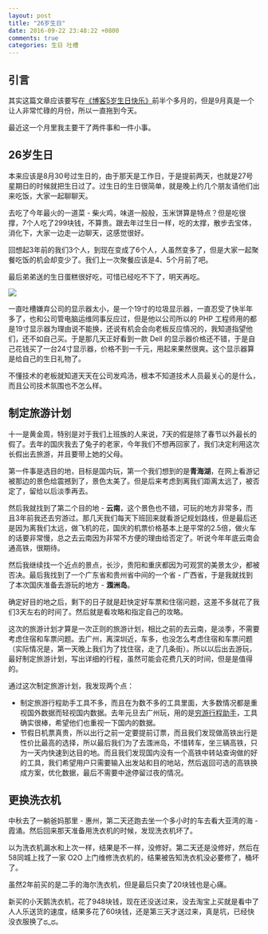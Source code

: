 ```yaml
---
layout: post
title: "26岁生日"
date: 2016-09-22 23:48:22 +0800
comments: true
categories: 生日 吐槽
---
```


## 引言

其实这篇文章应该要写在[《博客5岁生日快乐》](https://blog.forecho.com/blog-5-year-old-happy-birthday.html)前半个多月的，但是9月真是一个让人非常忙碌的月份，所以一直拖到今天。

最近这一个月里我主要干了两件事和一件小事。

<!--more-->

## 26岁生日

本来应该是8月30号过生日的，由于那天是工作日，于是提前两天，也就是27号星期日的时候就把生日过了。过生日的生日很简单，就是晚上约几个朋友请他们出来吃饭，大家一起聊聊天。

去吃了今年最火的一道菜 - 柴火鸡，味道一般般，玉米饼算是特点？但是吃很撑，7个人吃了299块钱，不算贵。跟去年过生日一样，吃的太撑，散步去宝体，消化下，大家一边走一边聊天，这感觉很好。

回想起3年前的我们3个人，到现在变成了6个人，人虽然变多了，但是大家一起聚餐吃饭的机会却变少了。我们上一次聚餐应该是4、5个月前了吧。

最后弟弟送的生日蛋糕很好吃，可惜已经吃不下了，明天再吃。

![](http://ww2.sinaimg.cn/mw690/4cc5f9b3gw1f82tmu2nk9j20bs0btq59.jpg)

一直吐槽嫌弃公司的显示器太小，是一个19寸的垃圾显示器，一直忍受了快半年多了，也和公司管电脑运维同事反应过，但是他以公司所以的 PHP 工程师用的都是19寸显示器为理由说不能换，还说有机会会向老板反应情况的，我知道指望他们，还不如自己买。于是那几天正好看到一款 Dell 的显示器价格还不错，于是自己花钱买了一台24寸显示器，价格不到一千元，用起来果然很爽。这个显示器算是给自己的生日礼物了。

不懂技术的老板就知道天天在公司发鸡汤，根本不知道技术人员最关心的是什么，而且公司技术氛围也不怎么样。


## 制定旅游计划

十一是黄金周，特别是对于我们上班族的人来说，7天的假是除了春节以外最长的假了。去年的国庆我去了兔子的老家，今年我们不想再回家了，我们决定利用这次长假出去旅游，并且要带上她的父母。

第一件事是选目的地，目标是国内玩，第一个我们想到的是**青海湖**，在网上看游记被那边的景色给震撼到了，景色太美了。但是后来考虑到离我们距离太远了，被否定了，留给以后淡季再去。

然后我就找到了第二个目的地 - **云南**，这个景色也不错，可玩的地方非常多，而且3年前我还去穷游过。那几天我们每天下班回来就看游记规划路线，但是最后还是因为离我们太远，做飞机的花，国庆的机票价格基本上是平常的2.5倍，做火车的话要非常慢，总之去云南因为非常不方便的理由给否定了。听说今年年底云南会通高铁，很期待。

然后我继续找一个近点的景点，长沙，贵阳和重庆都因为可观赏的美景太少，都被否决。最后我找到了一个广东省和贵州省中间的一个省 - 广西省，于是我就找到了本次国庆准备去游玩的地方 - **涠洲岛**。

确定好目的地之后，剩下的日子就是赶快定好车票和住宿问题，这差不多就花了我们3天左右的时间了。然后就是看攻略和指定自己的攻略。

这次的旅游计划才算是一次正则的旅游计划，相比之前的去云南，是淡季，不需要考虑住宿和车票问题。去广州，离深圳近，车多，也没怎么考虑住宿和车票问题（实际情况是，第一天晚上我们为了找住宿，走了几条街）。所以以后出去游玩，最好制定旅游计划，写出详细的行程，虽然可能会花费几天的时间，但是是值得的。


通过这次制定旅游计划，我发现两个点：


- 制定旅游行程助手工具不多，而且在为数不多的工具里面，大多数情况都是重视国外数据而轻视国内数据。去年元旦去广州玩，用的是[穷游行程助手](http://plan.qyer.com/)，工具确实很棒，希望他们也重视一下国内的数据。
- 节假日机票真贵，所以出行之前一定要提前订票，而且我们发现做高铁出行是性价比最高的选择，所以最后我们为了去涠洲岛，不惜转车，坐三辆高铁，只为一天内快速到达目的地。而且我们发现国内没有一个高铁中转站查询做的好的工具，我们希望用户只需要输入出发站和目的地站，然后返回可选的高铁换成方案，优化数据，最后不需要中途停留过夜的情况。


## 更换洗衣机

中秋去了一躺爸妈那里 - 惠州，第二天还跑去坐一个多小时的车去看大亚湾的海 - 霞涌。然后回来那天准备用洗衣机的时候，发现洗衣机坏了。

以为洗衣机漏水和上次一样，结果是不一样，没修好。第二天还是没修好，然后在58同城上找了一家 O2O 上门维修洗衣机的，结果被告知洗衣机没必要修了，桶坏了。

虽然2年前买的是二手的海尔洗衣机，但是最后只卖了20块钱也是心痛。

新买的小天鹅洗衣机，花了948块钱，现在还没送过来，没去淘宝上买就是看中了人人乐送货的速度，结果多花了60块钱，还是第三天才送过来，真是坑，已经快没衣服换了ಥ_ಥ。



